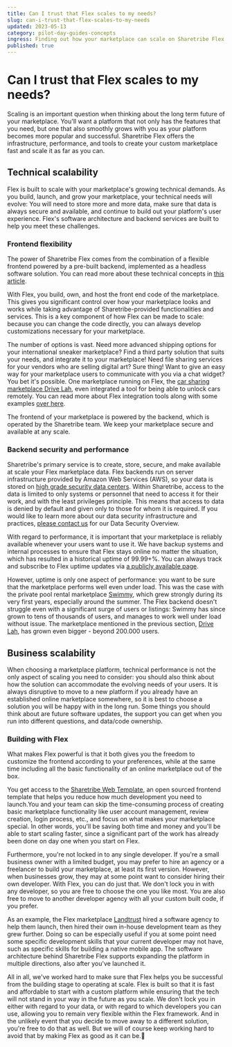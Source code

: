 ```yaml
---
title: Can I trust that Flex scales to my needs?
slug: can-i-trust-that-flex-scales-to-my-needs
updated: 2023-05-13
category: pilot-day-guides-concepts
ingress: Finding out how your marketplace can scale on Sharetribe Flex
published: true
---
```


# Can I trust that Flex scales to my needs?

Scaling is an important question when thinking about the long term
future of your marketplace. You'll want a platform that not only has the
features that you need, but one that also smoothly grows with you as
your platform becomes more popular and successful. Sharetribe Flex
offers the infrastructure, performance, and tools to create your custom
marketplace fast and scale it as far as you can.

## Technical scalability

Flex is built to scale with your marketplace's growing technical
demands. As you build, launch, and grow your marketplace, your technical
needs will evolve: You will need to store more and more data, make sure
that data is always secure and available, and continue to build out your
platform's user experience. Flex's software architecture and backend
services are built to help you meet these challenges.

### Frontend flexibility

The power of Sharetribe Flex comes from the combination of a flexible
frontend powered by a pre-built backend, implemented as a headless
software solution. You can read more about these technical concepts in
[this article](https://www.sharetribe.com/docs/operator-guides/concepts/).

With Flex, you build, own, and host the front end code of the
marketplace. This gives you significant control over how your
marketplace looks and works while taking advantage of
Sharetribe-provided functionalities and services. This is a key
component of how Flex can be made to scale: because you can change the
code directly, you can always develop customizations necessary for your
marketplace.

The number of options is vast. Need more advanced shipping options for
your international sneaker marketplace? Find a third party solution that
suits your needs, and integrate it to your marketplace! Need file
sharing services for your vendors who are selling digital art? Sure
thing! Want to give an easy way for your marketplace users to
communicate with you via a chat widget? You bet it's possible. One
marketplace running on Flex, the
[car sharing marketplace Drive Lah](https://www.sharetribe.com/customers/drive-lah/),
even integrated a tool for being able to unlock cars remotely. You can
read more about Flex integration tools along with some examples
[over here](https://www.sharetribe.com/docs/concepts/integrations-introduction/).

The frontend of your marketplace is powered by the backend, which is
operated by the Sharetribe team. We keep your marketplace secure and
available at any scale.

### Backend security and performance

Sharetribe's primary service is to create, store, secure, and make
available at scale your Flex marketplace data. Flex backends run on
server infrastructure provided by Amazon Web Services (AWS), so your
data is stored on
[high grade security data centers](https://aws.amazon.com/compliance/data-center/controls/?nc1=h_ls).
Within Sharetribe, access to the data is limited to only systems or
personnel that need to access it for their work, and with the least
privileges principle. This means that access to data is denied by
default and given only to those for whom it is required. If you would
like to learn more about our data security infrastructure and practices,
[please contact us](mailto:hello@sharetribe.com) for our Data Security
Overview.

With regard to performance, it is important that your marketplace is
reliably available whenever your users want to use it. We have backup
systems and internal processes to ensure that Flex stays online no
matter the situation, which has resulted in a historical uptime of
99.99+%. You can always track and subscribe to Flex uptime updates via
[a publicly available page](https://status.sharetribe.com/uptime).

However, uptime is only one aspect of performance: you want to be sure
that the marketplace performs well even under load. This was the case
with the private pool rental marketplace
[Swimmy](https://www.sharetribe.com/customers/swimmy/), which grew
strongly during its very first years, especially around the summer. The
Flex backend doesn't struggle even with a significant surge of users or
listings: Swimmy has since grown to tens of thousands of users, and
manages to work well under load without issue. The marketplace mentioned
in the previous section,
[Drive Lah](https://www.sharetribe.com/customers/drive-lah/), has grown
even bigger - beyond 200.000 users.

## Business scalability

When choosing a marketplace platform, technical performance is not the
only aspect of scaling you need to consider: you should also think about
how the solution can accommodate the evolving needs of your users. It is
always disruptive to move to a new platform if you already have an
established online marketplace somewhere, so it is best to choose a
solution you will be happy with in the long run. Some things you should
think about are future software updates, the support you can get when
you run into different questions, and data/code ownership.

### Building with Flex

What makes Flex powerful is that it both gives you the freedom to
customize the frontend according to your preferences, while at the same
time including all the basic functionality of an online marketplace out
of the box.

You get access to the
[Sharetribe Web Template](https://www.sharetribe.com/docs/ftw/sharetribe-web-template/),
an open sourced frontend template that helps you reduce how much
development you need to launch.You and your team can skip the
time-consuming process of creating basic marketplace functionality like
user account management, review creation, login process, etc., and focus
on what makes your marketplace special. In other words, you'll be saving
both time and money and you'll be able to start scaling faster, since a
significant part of the work has already been done on day one when you
start on Flex.

Furthermore, you're not locked in to any single developer. If you're a
small business owner with a limited budget, you may prefer to hire an
agency or a freelancer to build your marketplace, at least its first
version. However, when businesses grow, they may at some point want to
consider hiring their own developer. With Flex, you can do just that. We
don't lock you in with any developer, so you are free to choose the one
you like most. You are also free to move to another developer agency
with all your custom built code, if you prefer.

As an example, the Flex marketplace [Landtrust](https://landtrust.com/)
hired a software agency to help them launch, then hired their own
in-house development team as they grew further. Doing so can be
especially useful if you at some point need some specific development
skills that your current developer may not have, such as specific skills
for building a native mobile app. The software architecture behind
Sharetribe Flex supports expanding the platform in multiple directions,
also after you've launched it.

All in all, we've worked hard to make sure that Flex helps you be
successful from the building stage to operating at scale. Flex is built
so that it is fast and affordable to start with a custom platform while
ensuring that the tech will not stand in your way in the future as you
scale. We don't lock you in either with regard to your data, or with
regard to which developers you can use, allowing you to remain very
flexible within the Flex framework. And in the unlikely event that you
decide to move away to a different solution, you're free to do that as
well. But we will of course keep working hard to avoid that by making
Flex as good as it can be.🙂
